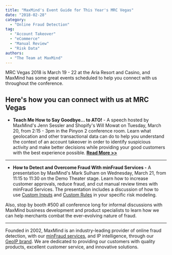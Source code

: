 ```yaml
---
title: "MaxMind's Event Guide for This Year's MRC Vegas"
date: "2018-02-28"
category:
  - "Online Fraud Detection"
tag:
  - "Account Takeover"
  - "eCommerce"
  - "Manual Review"
  - "Risk Data"
authors:
  - "The Team at MaxMind"
---
```


MRC Vegas 2018 is March 19 - 22 at the Aria Resort and Casino, and MaxMind has
some great events scheduled to help you connect with us throughout the
conference.

## Here's how you can connect with us at MRC Vegas

- **Teach Me How to Say Goodbye... to ATO!** - A speech hosted by MaxMind's Jenn
  Sessler and Shopify's Will Mowat on Tuesday, March 20, from 2:15 - 3pm in the
  Pinyon 2 conference room. Learn what geolocation and other transactional data
  can do to help you understand the context of an account takeover in order to
  identify suspicious activity and make better decisions while providing your
  good customers with the best experience possible.
  [**Read More >>**](/2018/01/maxmind-and-shopify-to-speak-about-account-takeover-at-mrc-vegas/#more-359)

---

- **How to Detect and Overcome Fraud With minFraud Services -** A presentation
  by MaxMind's Mark Sulham on Wednesday, March 21, from 11:15 to 11:30 on the
  Demo Theater stage. Learn how to increase customer approvals, reduce fraud,
  and cut manual review times with minFraud Services. The presentation includes
  a discussion of how to use
  [Custom Inputs](https://www.maxmind.com/en/minfraud-custom-inputs) and
  [Custom Rules](https://www.maxmind.com/en/minfraud-custom-rules) in your
  specific risk modeling.

Also, stop by booth #500 all conference long for informal discussions with
MaxMind business development and product specialists to learn how we can help
merchants combat the ever-evolving nature of fraud.

---

Founded in 2002, MaxMind is an industry-leading provider of online fraud
detection, with our
[minFraud services](https://www.maxmind.com/en/minfraud-services), and IP
intelligence, through our
[GeoIP brand](https://www.maxmind.com/en/geoip2-services-and-databases). We are
dedicated to providing our customers with quality products, excellent customer
service, and innovative solutions.
